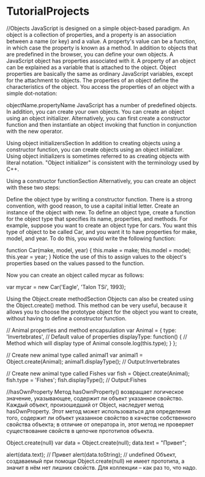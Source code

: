 # TutorialProjects
//Objects
JavaScript is designed on a simple object-based paradigm. An object is a collection of properties, and a property is an association between a name (or key) and a value. A property's value can be a function, in which case the property is known as a method. In addition to objects that are predefined in the browser, you can define your own objects. 
A JavaScript object has properties associated with it. A property of an object can be explained as a variable that is attached to the object. Object properties are basically the same as ordinary JavaScript variables, except for the attachment to objects. The properties of an object define the characteristics of the object. You access the properties of an object with a simple dot-notation:

objectName.propertyName
JavaScript has a number of predefined objects. In addition, you can create your own objects. You can create an object using an object initializer. Alternatively, you can first create a constructor function and then instantiate an object invoking that function in conjunction with the new operator.

Using object initializersSection
In addition to creating objects using a constructor function, you can create objects using an object initializer. Using object initializers is sometimes referred to as creating objects with literal notation. "Object initializer" is consistent with the terminology used by C++.


Using a constructor functionSection
Alternatively, you can create an object with these two steps:

Define the object type by writing a constructor function. There is a strong convention, with good reason, to use a capital initial letter.
Create an instance of the object with new.
To define an object type, create a function for the object type that specifies its name, properties, and methods. For example, suppose you want to create an object type for cars. You want this type of object to be called Car, and you want it to have properties for make, model, and year. To do this, you would write the following function:

function Car(make, model, year) {
  this.make = make;
  this.model = model;
  this.year = year;
}
Notice the use of this to assign values to the object's properties based on the values passed to the function.

Now you can create an object called mycar as follows:

var mycar = new Car('Eagle', 'Talon TSi', 1993);

Using the Object.create methodSection
Objects can also be created using the Object.create() method. This method can be very useful, because it allows you to choose the prototype object for the object you want to create, without having to define a constructor function.

// Animal properties and method encapsulation
var Animal = {
  type: 'Invertebrates', // Default value of properties
  displayType: function() {  // Method which will display type of Animal
    console.log(this.type);
  }
};

// Create new animal type called animal1 
var animal1 = Object.create(Animal);
animal1.displayType(); // Output:Invertebrates

// Create new animal type called Fishes
var fish = Object.create(Animal);
fish.type = 'Fishes';
fish.displayType(); // Output:Fishes

//hasOwnProperty
Метод hasOwnProperty() возвращает логическое значение, указывающее, содержит ли объект указанное свойство.
Каждый объект, произошедший от Object, наследует метод hasOwnProperty. Этот метод может использоваться для определения того, содержит ли объект указанное свойство в качестве собственного свойства объекта; в отличие от оператора in, этот метод не проверяет существование свойств в цепочке прототипов объекта.

Object.create(null)
var data = Object.create(null);
data.text = "Привет";

alert(data.text); // Привет
alert(data.toString); // undefined
Объект, создаваемый при помощи Object.create(null) не имеет прототипа, а значит в нём нет лишних свойств. Для коллекции – как раз то, что надо.